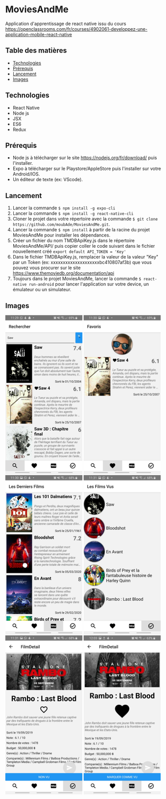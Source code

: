 # MoviesAndMe

Application d'apprentissage de react native issu du cours https://openclassrooms.com/fr/courses/4902061-developpez-une-application-mobile-react-native

## Table des matières
* [Technologies](#Technologies)
* [Prérequis](#Prérequis)
* [Lancement](#Lancement)
* [Images](#Images)

## Technologies
* React Native
* Node js
* JSX
* ES6
* Redux

## Prérequis
* Node js à télécharger sur le site https://nodejs.org/fr/download/ puis l'installer. 
* Expo à télécharger sur le Playstore/AppleStore puis l'installer sur votre Android/IOS. 
* Un éditeur de texte (ex: VScode).

## Lancement
1. Lancer la commande ``` $ npm install -g expo-cli  ```
2. Lancer la commande ``` $ npm install -g react-native-cli ```
3. Cloner le projet dans votre répertoire avec la commande ``` $ git clone https://github.com/moubAde/MoviesAndMe.git ```.
4. Lancer la commande ``` $ npm install ``` à partir de la racine du projet MoviesAndMe pour installer les dépendances.
5. Créer un fichier du nom TMDBApiKey.js dans le répertoire MoviesAndMe/API/ puis copier coller le code suivant dans le fichier nouvellement créé  ``` export default API_TOKEN = 'Key' ``` 
6. Dans le fichier TMDBApiKey.js, remplacer la valeur de la valeur "Key" par un Token (ex: xxxxxxxxxxxxxxxxxxxxbc410807af3b) que vous pouvez vous procurer sur le site https://www.themoviedb.org/documentation/api
7. Toujours dans le projet MoviesAndMe, lancer la commande ``` $ react-native run-android ``` pour lancer l'application sur votre device, un émulateur ou un simulateur.

## Images
<img src="./Images/MoviesAndMe1.jpg" alt="Screenshot" height="48%" width="48%">     <img src="./Images/MoviesAndMe2.jpg" alt="Screenshot" height="48%" width="48%">
<img src="./Images/MoviesAndMe3.jpg" alt="Screenshot" height="48%" width="48%">     <img src="./Images/MoviesAndMe4.jpg" alt="Screenshot" height="48%" width="48%">
<img src="./Images/MoviesAndMe5.jpg" alt="Screenshot" height="48%" width="48%">     <img src="./Images/MoviesAndMe6.jpg" alt="Screenshot" height="48%" width="48%">

